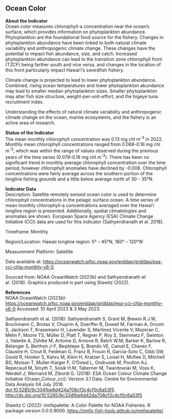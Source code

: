 ## Ocean Color

**About the Indicator**  
Ocean color measures chlorophyll-a concentration near the ocean’s
surface, which provides information on phytoplankton abundance.
Phytoplankton are the foundational food source for the fishery. Changes
in phytoplankton abundance have been linked to both natural climate
variability and anthropogenic climate change. These changes have the
potential to impact fish abundance, size, and catch. Increased
phytoplankton abundance can lead to the transition zone chlorophyll
front (TZCF) being farther south and vice versa, and changes in the
location of this front particularly impact Hawaiʻi’s swordfish fishery.

Climate change is projected to lead to lower phytoplankton abundance.
Combined, rising ocean temperatures and lower phytoplankton abundance
may lead to smaller median phytoplankton sizes. Smaller phytoplankton
may alter fish size structure, weight-per-unit-effort, and the bigeye
tuna recruitment index.

Understanding the effects of natural climate variability and
anthropogenic climate change on the ocean, marine ecosystems, and the
fishery is an active area of research.

**Status of the Indicator**  
The mean monthly chlorophyll concentration was 0.13 mg chl
m<sup>-3</sup> in 2022. Monthly mean chlorophyll concentrations ranged
from 0.088–0.16 mg chl m<sup>-3</sup>, which was within the range of
values observed during the previous years of the time series (0.079–0.18
mg chl m<sup>-3</sup>). There has been no significant trend in monthly
average chlorophyll concentration over the time period, however
chlorophyll anomalies have declined by -0.008. Chlorophyll
concentrations were fairly average across the southern portion of the
longline fishing grounds and a little below average north of 30 - 35°N.

**Indicator Data**  
Description: Satellite remotely sensed ocean color is used to determine
chlorophyll concentrations in the pelagic surface ocean. A time series
of mean monthly chlorophyll-a concentrations averaged over the Hawaiʻi
longline region is presented. Additionally, spatial climatologies and
anomalies are shown. European Space Agency (ESA) Climate Change
Initiative (CCI) data are used for this indicator (Sathyendranath et
al. 2018).

Timeframe: Monthly

Region/Location: Hawaii longline region: 5° – 45°N, 180° – 120°W

Measurement Platform: Satellite

Data available at:
<https://oceanwatch.pifsc.noaa.gov/erddap/griddap/esa-cci-chla-monthly-v6-0>

Sourced from: NOAA OceanWatch (2023b) and Sathyendranath et al. (2018).
Graphics produced in part using Stawitz (2022).

**References**  
NOAA OceanWatch (2023b):
<https://oceanwatch.pifsc.noaa.gov/erddap/griddap/esa-cci-chla-monthly-v6-0>
Accessed: 10 April 2023 & 3 May 2023.

Sathyendranath et al. (2018): Sathyendranath S, Grant M, Brewin R.J.W,
Brockmann C, Brotas V, Chuprin A, Doerffer R, Dowell M, Farman A, Groom
S, Jackson T, Krasemann H, Lavender S, Martinez Vicente V, Mazeran C,
Mélin F, Moore TS, Müller D, Platt T, Regner P, Roy S, Steinmetz F,
Swinton J, Valente A, Zühlke M, Antoine D, Arnone R, Balch W.M, Barker
K, Barlow R, Bélanger S, Berthon J-F, Beşiktepe Ş, Brando VE, Canuti E,
Chavez F, Claustre H, Crout R, Feldman G, Franz B, Frouin R, García-Soto
C, Gibb SW, Gould R, Hooker S, Kahru M, Klein H, Kratzer S, Loisel H,
McKee D, Mitchell BG, Moisan T, Muller-Karger F, O’Dowd L, Ondrusek M,
Poulton AJ, Repecaud M, Smyth T, Sosik H.M, Taberner M, Twardowski M,
Voss K, Werdell J, Wernand M, Zibordi G. (2018): ESA Ocean Colour
Climate Change Initiative (Ocean\_Colour\_cci): Version 3.1 Data. Centre
for Environmental Data Analysis 04 July 2018.
<doi:10.5285/9c334fbe6d424a708cf3c4cf0c6a53f5>.
<http://dx.doi.org/10.5285/9c334fbe6d424a708cf3c4cf0c6a53f5>

Stawitz C (2022): nmfspalette: A Color Palette for NOAA Fisheries. R
package version 0.0.0.9000.
<https://nmfs-fish-tools.github.io/nmfspalette/>
